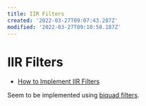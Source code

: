 ```yaml
---
title: IIR Filters
created: '2022-03-27T09:07:43.287Z'
modified: '2022-03-27T09:10:50.187Z'
---
```


# IIR Filters
- [How to Implement IIR Filters ](https://dspguru.com/dsp/howtos/implement-iir-filters/)

Seem to be implemented using [biquad filters](https://en.wikipedia.org/wiki/Digital_biquad_filter).


